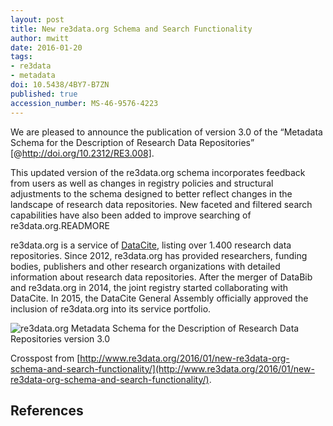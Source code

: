 ```yaml
---
layout: post
title: New re3data.org Schema and Search Functionality
author: mwitt
date: 2016-01-20
tags:
- re3data
- metadata
doi: 10.5438/4BY7-B7ZN
published: true
accession_number: MS-46-9576-4223
---
```

We are pleased to announce the publication of version 3.0 of the “Metadata Schema for the Description of Research Data Repositories” [@http://doi.org/10.2312/RE3.008].

This updated version of the re3data.org schema incorporates feedback from users as well as changes in registry policies and structural adjustments to the schema designed to better reflect changes in the landscape of research data repositories. New faceted and filtered search capabilities have also been added to improve searching of re3data.org.READMORE

re3data.org is a service of [DataCite](http://datacite.org), listing over 1.400 research data repositories. Since 2012, re3data.org has provided researchers, funding bodies, publishers and other research organizations with detailed information about research data repositories. After the merger of DataBib and re3data.org in 2014, the joint registry started collaborating with DataCite. In 2015, the DataCite General Assembly officially approved the inclusion of re3data.org into its service portfolio.

![re3data.org Metadata Schema for the Description of Research Data Repositories version 3.0](http://www.re3data.org/wp-content/uploads/2016/01/web.png)

Crosspost from [http://www.re3data.org/2016/01/new-re3data-org-schema-and-search-functionality/](http://www.re3data.org/2016/01/new-re3data-org-schema-and-search-functionality/).

## References

